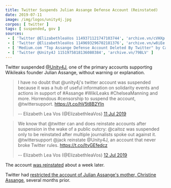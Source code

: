 ```yaml
---
title: Twitter Suspends Julian Assange Defense Account (Reinstated)
date: 2019-07-11
image: /img/logos/unity4j.jpg
corpos: [ twitter ]
tags: [ suspended, gov ]
sources:
 - [ 'Twitter @ElizabethleaVos 1149371121747103744', 'archive.vn/cVHXp' ]
 - [ 'Twitter @ElizabethleaVos 1149693296702181376', 'archive.vn/w8iEe' ]
 - [ 'Medium.com "Top Assange Defense Account Deleted By Twitter" by Caitlin Johnstone (12 Jul 2019)', 'archive.vn/2vZUx' ]
 - [ 'Twitter @Unity4J 1151975818136080384', 'archive.vn/79BLV' ]
---
```


Twitter suspended [@Unity4J](https://twitter.com/Unity4J), one of the primary
accounts supporting Wikileaks founder Julian Assange, without warning or
explanation.

> I have no doubt that @unity4j's twitter account was suspended because it was
> a hub of useful information on solidarity events and actions in support of
> #Assange #WikiLeaks #ChelseaManning and more. Horrendous #censorship to
> suspend the account, @twittersupport. https://t.co/hV5t8B2YIn
> 
> -- Elizabeth Lea Vos (@ElizabethleaVos) [11 Jul 2019](https://archive.vn/cVHXp)

> We know that @twitter can and does reinstate accounts after suspension in the
> wake of a public outcry: @caitoz was suspended only to be reinstated after
> multiple journalists spoke out against it. @twittersupport @jack reinstate
> @Unity4J, an account that never broke Twitter rules. https://t.co/ltyGEfedcz
>
> -- Elizabeth Lea Vos (@ElizabethleaVos) [12 Jul 2019](https://archive.vn/w8iEe)

The account [was reinstated](https://archive.vn/79BLV) about a week later.

Twitter had [restricted the account of Julian Assange's mother, Christine
Assange](/e/twitter-restricts-julian-assanges-mother/), several months
prior.
